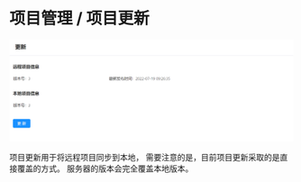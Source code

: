# 项目管理 / 项目更新

![Bittly 项目管理 项目更新](res/2022071910141301.png)

项目更新用于将远程项目同步到本地， 需要注意的是，目前项目更新采取的是直接覆盖的方式。 服务器的版本会完全覆盖本地版本。

